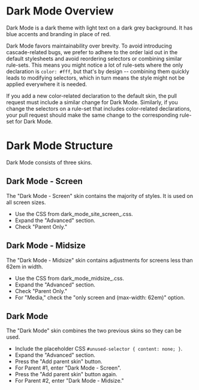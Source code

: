 # Dark Mode Overview

Dark Mode is a dark theme with light text on a dark grey background. It has blue
accents and branding in place of red.

Dark Mode favors maintainability over brevity. To avoid introducing
cascade-related bugs, we prefer to adhere to the order laid out in the default
stylesheets and avoid reordering selectors or combining similar rule-sets. This
means you might notice a lot of rule-sets where the only declaration is
`color: #fff`, but that's by design -- combining them quickly leads to modifying
selectors, which in turn means the style might not be applied everywhere it is
needed.

If you add a new color-related declaration to the default skin, the pull request
must include a similar change for Dark Mode. Similarly, if you change the
selectors on a rule-set that includes color-related declarations, your pull
request should make the same change to the corresponding rule-set for Dark Mode.

# Dark Mode Structure

Dark Mode consists of three skins.

## Dark Mode - Screen

The "Dark Mode - Screen" skin contains the majority of styles. It is used on all
screen sizes.

* Use the CSS from dark_mode_site_screen_.css.
* Expand the "Advanced" section.
* Check "Parent Only."

## Dark Mode - Midsize

The "Dark Mode - Midsize" skin contains adjustments for screens less than
62em in width.

* Use the CSS from dark_mode_midsize_.css.
* Expand the "Advanced" section.
* Check "Parent Only."
* For "Media," check the "only screen and (max-width: 62em)" option.

## Dark Mode

The "Dark Mode" skin combines the two previous skins so they can be used.

* Include the placeholder CSS `#unused-selector { content: none; }`.
* Expand the "Advanced" section.
* Press the "Add parent skin" button.
* For Parent #1, enter "Dark Mode - Screen".
* Press the "Add parent skin" button again.
* For Parent #2, enter "Dark Mode - Midsize."
